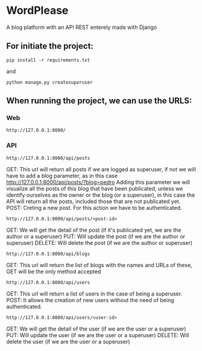 # WordPlease
A blog platform with an API REST enterely made with Django

## For initiate the project:

```shell
pip install -r requirements.txt
```
and
```shell
python manage.py createsuperuser
```

## When running the project, we can use the URLS:


### Web
```shell
http://127.0.0.1:8000/
```


### API

```shell
http://127.0.0.1:8000/api/posts
```
GET: This url will return all posts if we are logged as superuser, if not we will have to add a blog parameter, as in this case <http://127.0.0.1:8000/api/posts/?blog=pedro>
Adding this parameter we will visualize all the posts of this blog that have been publicated, unless we identify ourselves as the owner or the blog (or a superuser), in this case the API will return all the posts, included those that are not publicated yet.
POST: Creting a new post. For this action we have to be authenticated.

```shell
http://127.0.0.1:8000/api/posts/<post-id>
```
GET: We will get the detail of the post (if it's publicated yet, we are the author or a superuser)
PUT: Will update the post (if we are the author or superuser)
DELETE: Will delete the post (if we are the author or superuser)

```shell
http://127.0.0.1:8000/api/blogs
```
GET: This url will return the list of blogs with the names and URLs of these, GET will be the only method accepted


```shell
http://127.0.0.1:8000/api/users
```
GET: This url will return a list of users in the case of being a superuser.
POST: It allows the creation of new users without the need of being authenticated.

```shell
http://127.0.0.1:8000/api/users/<user-id>
```
GET: We will get the detail of the user (if we are the user or a superuser)
PUT: Will update the user (if we are the user or a superuser)
DELETE: Will delete the user (if we are the user or a superuser)
